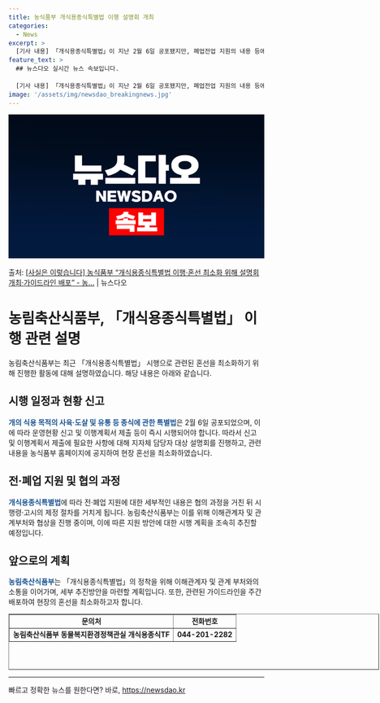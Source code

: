 ```yaml
---
title: 농식품부 개식용종식특별법 이행 설명회 개최
categories:
  - News
excerpt: >
  [기사 내용] 「개식용종식특별법」이 지난 2월 6일 공포됐지만, 폐업전업 지원의 내용 등에 대한 구체적 지침…
feature_text: >
  ## 뉴스다오 실시간 뉴스 속보입니다.

  [기사 내용] 「개식용종식특별법」이 지난 2월 6일 공포됐지만, 폐업전업 지원의 내용 등에 대한 구체적 지침…
image: '/assets/img/newsdao_breakingnews.jpg'
---
```


![뉴스다오 속보](/assets/img/newsdao_breakingnews.jpg)

<p>출처: <a href="https://newsdao.kr/3183" rel="dofollow">[사실은 이렇습니다] 농식품부 “개식용종식특별법 이행·혼선 최소화 위해 설명회 개최·가이드라인 배포” - 농…</a> | 뉴스다오</p>

<h1>농림축산식품부, 「개식용종식특별법」 이행 관련 설명</h1>

<p data-ke-size="size16">농림축산식품부는 최근 「개식용종식특별법」 시행으로 관련된 혼선을 최소화하기 위해 진행한 활동에 대해 설명하였습니다. 해당 내용은 아래와 같습니다.</p>

<h2 data-ke-size="size26">시행 일정과 현황 신고</h2>

<p><b><span style="color: #1a5490;">개의 식용 목적의 사육·도살 및 유통 등 종식에 관한 특별법</span></b>은 2월 6일 공포되었으며, 이에 따라 운영현황 신고 및 이행계획서 제출 등이 즉시 시행되어야 합니다. 따라서 신고 및 이행계획서 제출에 필요한 사항에 대해 지자체 담당자 대상 설명회를 진행하고, 관련 내용을 농식품부 홈페이지에 공지하여 현장 혼선을 최소화하였습니다.</p>

<h2 data-ke-size="size26">전·폐업 지원 및 협의 과정</h2>

<p><b><span style="color: #1a5490;">개식용종식특별법</span></b>에 따라 전·폐업 지원에 대한 세부적인 내용은 협의 과정을 거친 뒤 시행령·고시의 제정 절차를 거치게 됩니다. 농림축산식품부는 이를 위해 이해관계자 및 관계부처와 협상을 진행 중이며, 이에 따른 지원 방안에 대한 시행 계획을 조속히 추진할 예정입니다.</p>

<h2 data-ke-size="size26">앞으로의 계획</h2>

<p><b><span style="color: #1a5490;">농림축산식품부</span></b>는 「개식용종식특별법」의 정착을 위해 이해관계자 및 관계 부처와의 소통을 이어가며, 세부 추진방안을 마련할 계획입니다. 또한, 관련된 가이드라인을 주간 배포하여 현장의 혼선을 최소화하고자 합니다.</p>

<table style="width: 730px; height: 110px;" border="1">
<tbody>
<tr>
<td style="text-align: center; height: 17px;"><b>문의처</b></td>
<td style="text-align: center; height: 17px;"><b>전화번호</b></td>
</tr>
<tr>
<td style="text-align: center; height: 17px;"><b>농림축산식품부 동물복지환경정책관실 개식용종식TF</b></td>
<td style="text-align: center; height: 17px;"><b>044-201-2282</b></td>
</tr>
</tbody>
</table>

<hr> 

빠르고 정확한 뉴스를 원한다면? 바로, <a href="https://newsdao.kr" rel="dofollow">https://newsdao.kr</a>


